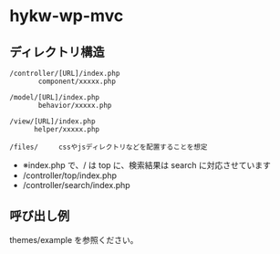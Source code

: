 hykw-wp-mvc
===========

## ディレクトリ構造
    /controller/[URL]/index.php
           component/xxxxx.php

    /model/[URL]/index.php
           behavior/xxxxx.php

    /view/[URL]/index.php
          helper/xxxxx.php

    /files/     cssやjsディレクトリなどを配置することを想定

* ※index.php で、/ は top に、検索結果は search に対応させています
 * /controller/top/index.php
 * /controller/search/index.php


## 呼び出し例
themes/example を参照ください。


